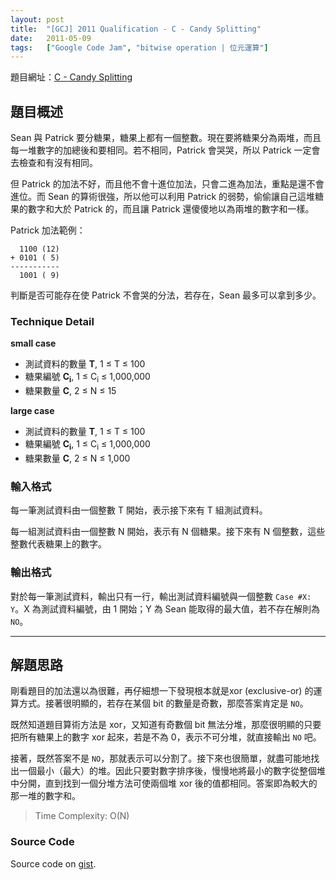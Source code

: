 ```yaml
---
layout: post
title:  "[GCJ] 2011 Qualification - C - Candy Splitting"
date:   2011-05-09
tags:   ["Google Code Jam", "bitwise operation | 位元運算"]
---
```


題目網址：[C - Candy Splitting](http://code.google.com/codejam/contest/dashboard?c=975485#s=p2)

## 題目概述

Sean 與 Patrick 要分糖果，糖果上都有一個整數。現在要將糖果分為兩堆，而且每一堆數字的加總後和要相同。若不相同，Patrick 會哭哭，所以 Patrick 一定會去檢查和有沒有相同。

但 Patrick 的加法不好，而且他不會十進位加法，只會二進為加法，重點是還不會進位。而 Sean 的算術很強，所以他可以利用 Patrick 的弱勢，偷偷讓自己這堆糖果的數字和大於 Patrick 的，而且讓 Patrick 還傻傻地以為兩堆的數字和一樣。

Patrick 加法範例：

	  1100 (12)
	+ 0101 ( 5)
	-----------
	  1001 ( 9)

判斷是否可能存在使 Patrick 不會哭的分法，若存在，Sean 最多可以拿到多少。

### Technique Detail

**small case**

- 測試資料的數量 **T**, 1 ≤ T ≤ 100
- 糖果編號 **C<sub>i</sub>**, 1 ≤ C<sub>i</sub> ≤ 1,000,000
- 糖果數量 **C**, 2 ≤ N ≤ 15

**large case**

- 測試資料的數量 **T**, 1 ≤ T ≤ 100
- 糖果編號 **C<sub>i</sub>**, 1 ≤ C<sub>i</sub> ≤ 1,000,000
- 糖果數量 **C**, 2 ≤ N ≤ 1,000

### 輸入格式

每一筆測試資料由一個整數 T 開始，表示接下來有 T 組測試資料。

每一組測試資料由一個整數 N 開始，表示有 N 個糖果。接下來有 N 個整數，這些整數代表糖果上的數字。

### 輸出格式

對於每一筆測試資料，輸出只有一行，輸出測試資料編號與一個整數 `Case #X: Y`。X 為測試資料編號，由 1 開始；Y 為 Sean 能取得的最大值，若不存在解則為 `NO`。

---

## 解題思路

剛看題目的加法還以為很難，再仔細想一下發現根本就是xor (exclusive-or) 的運算方式。接著很明顯的，若存在某個 bit 的數量是奇數，那麼答案肯定是 `NO`。

既然知道題目算術方法是 xor，又知道有奇數個 bit 無法分堆，那麼很明顯的只要把所有糖果上的數字 xor 起來，若是不為 0，表示不可分堆，就直接輸出 `NO` 吧。

接著，既然答案不是 `NO`，那就表示可以分割了。接下來也很簡單，就盡可能地找出一個最小（最大）的堆。因此只要對數字排序後，慢慢地將最小的數字從整個堆中分開，直到找到一個分堆方法可使兩個堆 xor 後的值都相同。答案即為較大的那一堆的數字和。

> Time Complexity: O(N)

### Source Code

<script src="https://gist.github.com/KuoE0/1619671.js"></script>

Source code on [gist](https://gist.github.com/KuoE0/1619671).
